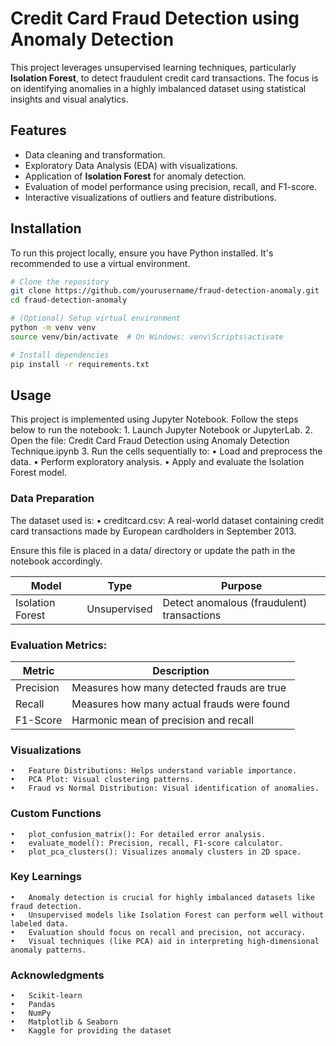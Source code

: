 # Credit Card Fraud Detection using Anomaly Detection

This project leverages unsupervised learning techniques, particularly **Isolation Forest**, to detect fraudulent credit card transactions. The focus is on identifying anomalies in a highly imbalanced dataset using statistical insights and visual analytics.

## Features
- Data cleaning and transformation.
- Exploratory Data Analysis (EDA) with visualizations.
- Application of **Isolation Forest** for anomaly detection.
- Evaluation of model performance using precision, recall, and F1-score.
- Interactive visualizations of outliers and feature distributions.
  
## Installation
To run this project locally, ensure you have Python installed. It's recommended to use a virtual environment.
```bash
# Clone the repository
git clone https://github.com/yourusername/fraud-detection-anomaly.git
cd fraud-detection-anomaly

# (Optional) Setup virtual environment
python -m venv venv
source venv/bin/activate  # On Windows: venv\Scripts\activate

# Install dependencies
pip install -r requirements.txt
```
## Usage
This project is implemented using Jupyter Notebook. Follow the steps below to run the notebook:
	1.	Launch Jupyter Notebook or JupyterLab.
	2.	Open the file:
Credit Card Fraud Detection using Anomaly Detection Technique.ipynb
	3.	Run the cells sequentially to:
	•	Load and preprocess the data.
	•	Perform exploratory analysis.
	•	Apply and evaluate the Isolation Forest model.

### Data Preparation
The dataset used is:
	•	creditcard.csv:
A real-world dataset containing credit card transactions made by European cardholders in September 2013.

Ensure this file is placed in a data/ directory or update the path in the notebook accordingly.

| Model             | Type         | Purpose                          |
|------------------|--------------|----------------------------------|
| Isolation Forest | Unsupervised | Detect anomalous (fraudulent) transactions |

### Evaluation Metrics:
| Metric    | Description                                 |
|-----------|---------------------------------------------|
| Precision | Measures how many detected frauds are true  |
| Recall    | Measures how many actual frauds were found  |
| F1-Score  | Harmonic mean of precision and recall       |

### Visualizations
	•	Feature Distributions: Helps understand variable importance.
	•	PCA Plot: Visual clustering patterns.
	•	Fraud vs Normal Distribution: Visual identification of anomalies.

### Custom Functions
	•	plot_confusion_matrix(): For detailed error analysis.
	•	evaluate_model(): Precision, recall, F1-score calculator.
	•	plot_pca_clusters(): Visualizes anomaly clusters in 2D space.

### Key Learnings
	•	Anomaly detection is crucial for highly imbalanced datasets like fraud detection.
	•	Unsupervised models like Isolation Forest can perform well without labeled data.
	•	Evaluation should focus on recall and precision, not accuracy.
	•	Visual techniques (like PCA) aid in interpreting high-dimensional anomaly patterns.

 ### Acknowledgments
	•	Scikit-learn
	•	Pandas
	•	NumPy
	•	Matplotlib & Seaborn
	•	Kaggle for providing the dataset
